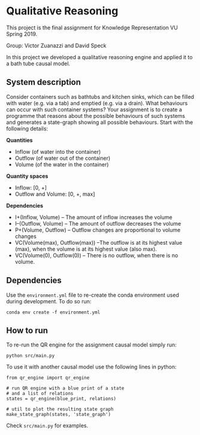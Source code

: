 # Qualitative Reasoning

This project is the final assignment for Knowledge Representation VU Spring 2019.

Group: Victor Zuanazzi and David Speck

In this project we developed a qualitative reasoning engine and applied it to a bath tube causal model. 

## System description
Consider containers such as bathtubs and kitchen sinks, which can be filled with water (e.g. via a tab) and emptied (e.g. via a drain). What behaviours can occur with such container systems? Your assignment is to create a programme that reasons about the possible behaviours of such systems and generates a state-graph showing all possible behaviours.
Start with the following details:

**Quantities**
- Inflow (of water into the container)
- Outflow (of water out of the container)
- Volume (of the water in the container)

**Quantity spaces**
- Inflow: [0, +]
- Outflow and Volume: [0, +, max]

**Dependencies**
- I+(Inflow, Volume) – The amount of inflow increases the volume
- I–(Outflow, Volume) – The amount of outflow decreases the volume
- P+(Volume, Outflow) – Outflow changes are proportional to volume changes
- VC(Volume(max), Outflow(max)) –The outflow is at its highest value (max), when
the volume is at its highest value (also max).
- VC(Volume(0), Outflow(0)) – There is no outflow, when there is no volume.

## Dependencies

Use the `environment.yml` file to re-create the conda environment used during development. To do so run:
```
conda env create -f environment.yml
```

## How to run

To re-run the QR engine for the assignment causal model simply run:
```
python src/main.py 
```

To use it with another causal model use the following lines in python:
```
from qr_engine import qr_engine

# run QR engine with a blue print of a state 
# and a list of relations
states = qr_engine(blue_print, relations)

# util to plot the resulting state graph
make_state_graph(states, 'state_graph')
```
Check `src/main.py` for examples.